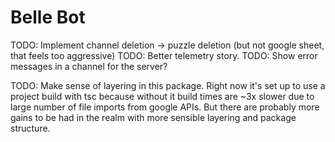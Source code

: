 # Belle Bot

TODO: Implement channel deletion -> puzzle deletion (but not google sheet, that feels too aggressive)
TODO: Better telemetry story.
TODO: Show error messages in a channel for the server?

TODO: Make sense of layering in this package. Right now it's set up to use a project build with tsc because
without it build times are ~3x slower due to large number of file imports from google APIs. But there are
probably more gains to be had in the realm with more sensible layering and package structure.
